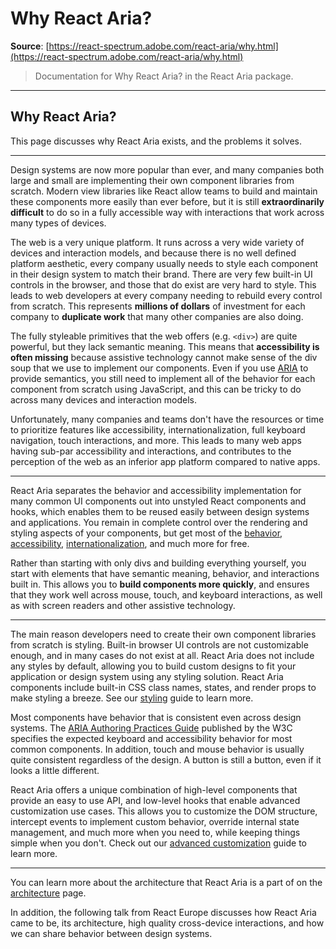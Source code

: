 # Why React Aria?

**Source**: [https://react-spectrum.adobe.com/react-aria/why.html](https://react-spectrum.adobe.com/react-aria/why.html)

> Documentation for Why React Aria? in the React Aria package.

---

## Why React Aria?

This page discusses why React Aria exists, and the problems it solves.

* * *

Design systems are now more popular than ever, and many companies both large and small are implementing their own component libraries from scratch. Modern view libraries like React allow teams to build and maintain these components more easily than ever before, but it is still **extraordinarily difficult** to do so in a fully accessible way with interactions that work across many types of devices.

The web is a very unique platform. It runs across a very wide variety of devices and interaction models, and because there is no well defined platform aesthetic, every company usually needs to style each component in their design system to match their brand. There are very few built-in UI controls in the browser, and those that do exist are very hard to style. This leads to web developers at every company needing to rebuild every control from scratch. This represents **millions of dollars** of investment for each company to **duplicate work** that many other companies are also doing.

The fully styleable primitives that the web offers (e.g. `<div>`) are quite powerful, but they lack semantic meaning. This means that **accessibility is often missing** because assistive technology cannot make sense of the div soup that we use to implement our components. Even if you use [ARIA](https://www.w3.org/TR/wai-aria-1.2/) to provide semantics, you still need to implement all of the behavior for each component from scratch using JavaScript, and this can be tricky to do across many devices and interaction models.

Unfortunately, many companies and teams don't have the resources or time to prioritize features like accessibility, internationalization, full keyboard navigation, touch interactions, and more. This leads to many web apps having sub-par accessibility and interactions, and contributes to the perception of the web as an inferior app platform compared to native apps.

* * *

React Aria separates the behavior and accessibility implementation for many common UI components out into unstyled React components and hooks, which enables them to be reused easily between design systems and applications. You remain in complete control over the rendering and styling aspects of your components, but get most of the [behavior](https://react-spectrum.adobe.com/react-aria/interactions.html), [accessibility](https://react-spectrum.adobe.com/react-aria/accessibility.html), [internationalization](https://react-spectrum.adobe.com/react-aria/internationalization.html), and much more for free.

Rather than starting with only divs and building everything yourself, you start with elements that have semantic meaning, behavior, and interactions built in. This allows you to **build components more quickly**, and ensures that they work well across mouse, touch, and keyboard interactions, as well as with screen readers and other assistive technology.

* * *

The main reason developers need to create their own component libraries from scratch is styling. Built-in browser UI controls are not customizable enough, and in many cases do not exist at all. React Aria does not include any styles by default, allowing you to build custom designs to fit your application or design system using any styling solution. React Aria components include built-in CSS class names, states, and render props to make styling a breeze. See our [styling](https://react-spectrum.adobe.com/react-aria/styling.html) guide to learn more.

Most components have behavior that is consistent even across design systems. The [ARIA Authoring Practices Guide](https://www.w3.org/WAI/ARIA/apg/) published by the W3C specifies the expected keyboard and accessibility behavior for most common components. In addition, touch and mouse behavior is usually quite consistent regardless of the design. A button is still a button, even if it looks a little different.

React Aria offers a unique combination of high-level components that provide an easy to use API, and low-level hooks that enable advanced customization use cases. This allows you to customize the DOM structure, intercept events to implement custom behavior, override internal state management, and much more when you need to, while keeping things simple when you don't. Check out our [advanced customization](https://react-spectrum.adobe.com/react-aria/advanced.html) guide to learn more.

* * *

You can learn more about the architecture that React Aria is a part of on the [architecture](https://react-spectrum.adobe.com/architecture.html) page.

In addition, the following talk from React Europe discusses how React Aria came to be, its architecture, high quality cross-device interactions, and how we can share behavior between design systems.